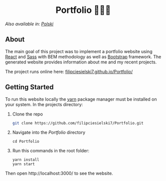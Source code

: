 <h1 align="center">
    Portfolio 💁🏼‍♂️
</h1>

_Also available in: [Polski](README.pl.md)_

## About

The main goal of this project was to implement a portfolio website using [React](https://reactjs.org/) and [Sass](https://sass-lang.com/) with BEM methodology as well as [Bootstrap](https://getbootstrap.com/) framework. The generated website provides information about me and my recent projects.

The project runs online here: [filipciesielski7.github.io/Portfolio/](https://filipciesielski7.github.io/Portfolio/)

## Getting Started

To run this website locally the [yarn](https://yarnpkg.com/) package manager must be installed on your system. In the projects directory:

1. Clone the repo
   ```sh
   git clone https://github.com/filipciesielski7/Portfolio.git
   ```
2. Navigate into the _Portfolio_ directory
   ```
   cd Portfolio
   ```
3. Run this commands in the root folder:
   ```
   yarn install
   yarn start
   ```

Then open http://localhost:3000/ to see the website.
